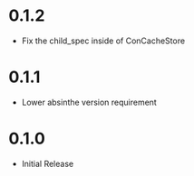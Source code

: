 # 0.1.2
- Fix the child_spec inside of ConCacheStore

# 0.1.1
- Lower absinthe version requirement

# 0.1.0
- Initial Release
